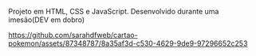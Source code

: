 Projeto em HTML, CSS e JavaScript.
Desenvolvido durante uma imesão(DEV em dobro)


https://github.com/sarahdfweb/cartao-pokemon/assets/87348787/8a35af3d-c530-4629-9de9-97296652c253




